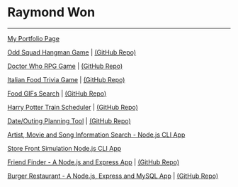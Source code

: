 # Raymond Won
-----------------------------------------

[My Portfolio Page](
https://raywon123.github.io/portfolio.html )

[Odd Squad Hangman Game](
https://raywon123.github.io/Word-Guess-Game/ )  |  [(GitHub Repo)](
https://github.com/raywon123/Word-Guess-Game )

[Doctor Who RPG Game](
https://raywon123.github.io/unit-4-game/ )  |  [(GitHub Repo)](
https://github.com/raywon123/unit-4-game )

[Italian Food Trivia Game](
https://raywon123.github.io/TriviaGame/ )  |  [(GitHub Repo)](
https://github.com/raywon123/TriviaGame )

[Food GIFs Search](
https://raywon123.github.io/giftastic/ )  |  [(GitHub Repo)](
https://github.com/raywon123/giftastic )

[Harry Potter Train Scheduler](
https://raywon123.github.io/train-scheduler/ )  |  [(GitHub Repo)](
https://github.com/raywon123/train-scheduler )

[Date/Outing Planning Tool](
https://raywon123.github.io/onestop/ )  |  [(GitHub Repo)](
https://github.com/raywon123/onestop )


[Artist, Movie and Song Information Search - Node.js CLI App](
https://github.com/raywon123/liri-node-app )

[Store Front Simulation Node.js CLI App](
https://github.com/raywon123/inventorydb )

[Friend Finder - A Node.js and Express App](
https://evening-temple-72106.herokuapp.com/ )  |  [(GitHub Repo)](
https://github.com/raywon123/FriendFinder )

[Burger Restaurant - A Node.js, Express and MySQL App](
https://peaceful-atoll-87533.herokuapp.com/ )  |  [(GitHub Repo)](
https://github.com/raywon123/burger )